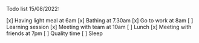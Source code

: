 Todo list 15/08/2022:

[x] Having light meal at 6am
[x] Bathing at 7.30am
[x] Go to work at 8am
[ ] Learning session
[x] Meeting with team at 10am
[ ] Lunch
[x] Meeting with friends at 7pm
[ ] Quality time
[ ] Sleep